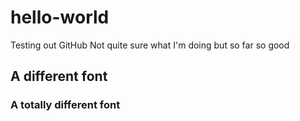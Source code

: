# hello-world
Testing out GitHub
Not quite sure what I'm doing but so far so good
## A different font
### A totally different font
